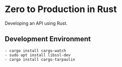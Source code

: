 # Zero to Production in Rust

Developing an API using Rust.

## Development Environment

```commandline
- cargo install cargo-watch
- sudo apt install libssl-dev
- cargo install cargo-tarpaulin 
```
